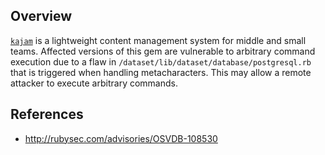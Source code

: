 ## Overview
[`kajam`](https://rubygems.org/gems/kajam) is a lightweight content management system for middle and small teams.
Affected versions of this gem are vulnerable to arbitrary command execution due to a flaw in `/dataset/lib/dataset/database/postgresql.rb` that is triggered when handling metacharacters. This may allow a remote attacker to execute arbitrary commands.

## References
- http://rubysec.com/advisories/OSVDB-108530
